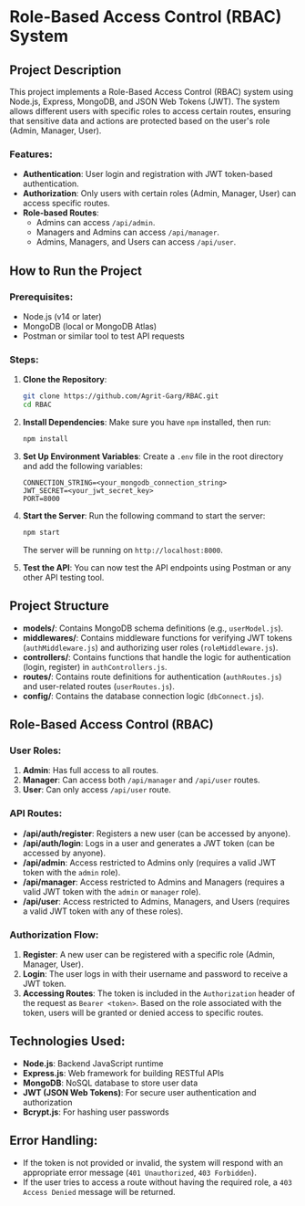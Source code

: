 # Role-Based Access Control (RBAC) System

## Project Description

This project implements a Role-Based Access Control (RBAC) system using Node.js, Express, MongoDB, and JSON Web Tokens (JWT). The system allows different users with specific roles to access certain routes, ensuring that sensitive data and actions are protected based on the user's role (Admin, Manager, User).

### Features:
- **Authentication**: User login and registration with JWT token-based authentication.
- **Authorization**: Only users with certain roles (Admin, Manager, User) can access specific routes.
- **Role-based Routes**:
  - Admins can access `/api/admin`.
  - Managers and Admins can access `/api/manager`.
  - Admins, Managers, and Users can access `/api/user`.

## How to Run the Project

### Prerequisites:
- Node.js (v14 or later)
- MongoDB (local or MongoDB Atlas)
- Postman or similar tool to test API requests

### Steps:
1. **Clone the Repository**:
    ```bash
    git clone https://github.com/Agrit-Garg/RBAC.git
    cd RBAC
    ```

2. **Install Dependencies**:
    Make sure you have `npm` installed, then run:
    ```bash
    npm install
    ```

3. **Set Up Environment Variables**:
    Create a `.env` file in the root directory and add the following variables:
    ```env
    CONNECTION_STRING=<your_mongodb_connection_string>
    JWT_SECRET=<your_jwt_secret_key>
    PORT=8000
    ```

4. **Start the Server**:
    Run the following command to start the server:
    ```bash
    npm start
    ```

    The server will be running on `http://localhost:8000`.

5. **Test the API**:
    You can now test the API endpoints using Postman or any other API testing tool.

## Project Structure

- **models/**: Contains MongoDB schema definitions (e.g., `userModel.js`).
- **middlewares/**: Contains middleware functions for verifying JWT tokens (`authMiddleware.js`) and authorizing user roles (`roleMiddleware.js`).
- **controllers/**: Contains functions that handle the logic for authentication (login, register) in `authControllers.js`.
- **routes/**: Contains route definitions for authentication (`authRoutes.js`) and user-related routes (`userRoutes.js`).
- **config/**: Contains the database connection logic (`dbConnect.js`).

## Role-Based Access Control (RBAC)

### User Roles:
1. **Admin**: Has full access to all routes.
2. **Manager**: Can access both `/api/manager` and `/api/user` routes.
3. **User**: Can only access `/api/user` route.

### API Routes:
- **/api/auth/register**: Registers a new user (can be accessed by anyone).
- **/api/auth/login**: Logs in a user and generates a JWT token (can be accessed by anyone).
- **/api/admin**: Access restricted to Admins only (requires a valid JWT token with the `admin` role).
- **/api/manager**: Access restricted to Admins and Managers (requires a valid JWT token with the `admin` or `manager` role).
- **/api/user**: Access restricted to Admins, Managers, and Users (requires a valid JWT token with any of these roles).

### Authorization Flow:
1. **Register**: A new user can be registered with a specific role (Admin, Manager, User).
2. **Login**: The user logs in with their username and password to receive a JWT token.
3. **Accessing Routes**: The token is included in the `Authorization` header of the request as `Bearer <token>`. Based on the role associated with the token, users will be granted or denied access to specific routes.

## Technologies Used:
- **Node.js**: Backend JavaScript runtime
- **Express.js**: Web framework for building RESTful APIs
- **MongoDB**: NoSQL database to store user data
- **JWT (JSON Web Tokens)**: For secure user authentication and authorization
- **Bcrypt.js**: For hashing user passwords

## Error Handling:
- If the token is not provided or invalid, the system will respond with an appropriate error message (`401 Unauthorized`, `403 Forbidden`).
- If the user tries to access a route without having the required role, a `403 Access Denied` message will be returned.


